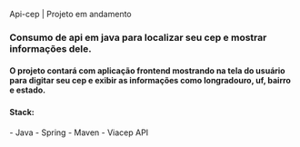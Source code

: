 Api-cep | Projeto em andamento
<h3>Consumo de api em java para localizar seu cep e mostrar informações dele.</h1>
<h4>O projeto contará com aplicação frontend mostrando na tela do usuário para digitar seu cep e exibir as informações como longradouro, uf, bairro e estado.</h2>

###

<h4>Stack:</h4>
- Java
- Spring
- Maven
- Viacep API
